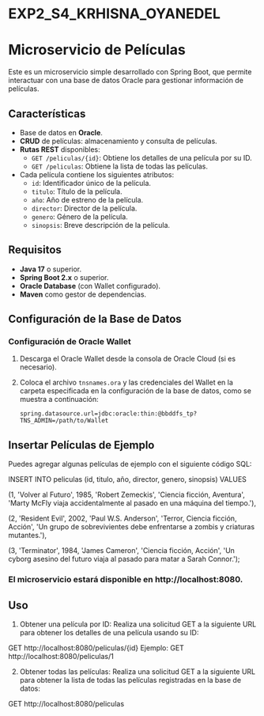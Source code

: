 # EXP2_S4_KRHISNA_OYANEDEL

# Microservicio de Películas

Este es un microservicio simple desarrollado con Spring Boot, que permite interactuar con una base de datos Oracle para gestionar información de películas.

## Características

- Base de datos en **Oracle**.
- **CRUD** de películas: almacenamiento y consulta de películas.
- **Rutas REST** disponibles:
  - `GET /peliculas/{id}`: Obtiene los detalles de una película por su ID.
  - `GET /peliculas`: Obtiene la lista de todas las películas.
- Cada película contiene los siguientes atributos:
  - `id`: Identificador único de la película.
  - `titulo`: Título de la película.
  - `año`: Año de estreno de la película.
  - `director`: Director de la película.
  - `genero`: Género de la película.
  - `sinopsis`: Breve descripción de la película.

## Requisitos

- **Java 17** o superior.
- **Spring Boot 2.x** o superior.
- **Oracle Database** (con Wallet configurado).
- **Maven** como gestor de dependencias.

## Configuración de la Base de Datos

### Configuración de Oracle Wallet

1. Descarga el Oracle Wallet desde la consola de Oracle Cloud (si es necesario).
2. Coloca el archivo `tnsnames.ora` y las credenciales del Wallet en la carpeta especificada en la configuración de la base de datos, como se muestra a continuación:
   
   ```properties
   spring.datasource.url=jdbc:oracle:thin:@bbddfs_tp?TNS_ADMIN=/path/to/Wallet

## Insertar Películas de Ejemplo
Puedes agregar algunas películas de ejemplo con el siguiente código SQL:

INSERT INTO peliculas (id, titulo, año, director, genero, sinopsis) VALUES


(1, 'Volver al Futuro', 1985, 'Robert Zemeckis', 'Ciencia ficción, Aventura', 'Marty McFly viaja accidentalmente al pasado en una máquina del tiempo.'),


(2, 'Resident Evil', 2002, 'Paul W.S. Anderson', 'Terror, Ciencia ficción, Acción', 'Un grupo de sobrevivientes debe enfrentarse a zombis y criaturas mutantes.'),


(3, 'Terminator', 1984, 'James Cameron', 'Ciencia ficción, Acción', 'Un cyborg asesino del futuro viaja al pasado para matar a Sarah Connor.');

### El microservicio estará disponible en http://localhost:8080.

## Uso

1. Obtener una película por ID:
Realiza una solicitud GET a la siguiente URL para obtener los detalles de una película usando su ID:

GET http://localhost:8080/peliculas/{id}
Ejemplo:
GET http://localhost:8080/peliculas/1

2. Obtener todas las películas:
Realiza una solicitud GET a la siguiente URL para obtener la lista de todas las películas registradas en la base de datos:

GET http://localhost:8080/peliculas
